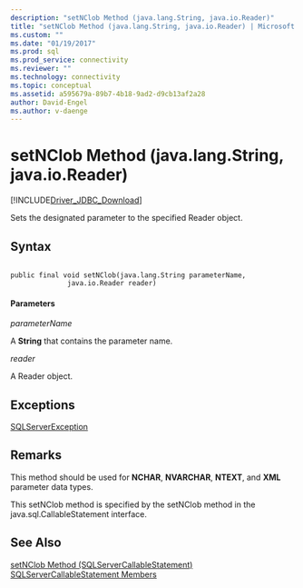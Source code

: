 ```yaml
---
description: "setNClob Method (java.lang.String, java.io.Reader)"
title: "setNClob Method (java.lang.String, java.io.Reader) | Microsoft Docs"
ms.custom: ""
ms.date: "01/19/2017"
ms.prod: sql
ms.prod_service: connectivity
ms.reviewer: ""
ms.technology: connectivity
ms.topic: conceptual
ms.assetid: a595679a-89b7-4b18-9ad2-d9cb13af2a28
author: David-Engel
ms.author: v-daenge
---
```

# setNClob Method (java.lang.String, java.io.Reader)
[!INCLUDE[Driver_JDBC_Download](../../../includes/driver_jdbc_download.md)]

  Sets the designated parameter to the specified Reader object.  
  
## Syntax  
  
```  
  
public final void setNClob(java.lang.String parameterName,  
              java.io.Reader reader)  
```  
  
#### Parameters  
 *parameterName*  
  
 A **String** that contains the parameter name.  
  
 *reader*  
  
 A Reader object.  
  
## Exceptions  
 [SQLServerException](../../../connect/jdbc/reference/sqlserverexception-class.md)  
  
## Remarks  
 This method should be used for **NCHAR**, **NVARCHAR**, **NTEXT**, and **XML** parameter data types.  
  
 This setNClob method is specified by the setNClob method in the java.sql.CallableStatement interface.  
  
## See Also  
 [setNClob Method &#40;SQLServerCallableStatement&#41;](../../../connect/jdbc/reference/setnclob-method-sqlservercallablestatement.md)   
 [SQLServerCallableStatement Members](../../../connect/jdbc/reference/sqlservercallablestatement-members.md)  
  
  
